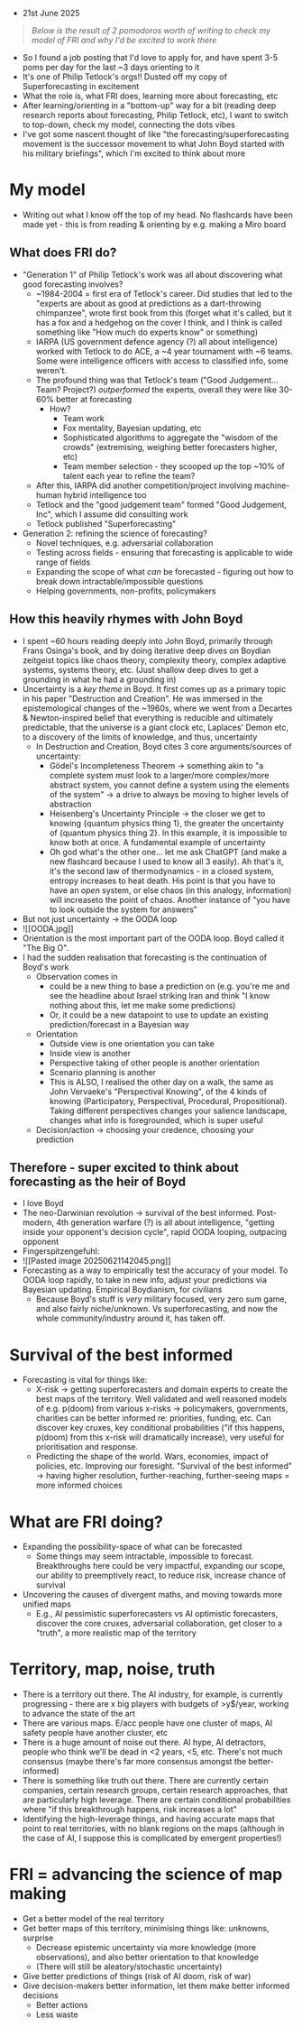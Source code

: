 - 21st June 2025

> *Below is the result of 2 pomodoros worth of writing to check my model of FRI and why I'd be excited to work there*

- So I found a job posting that I'd love to apply for, and have spent 3-5 poms per day for the last ~3 days orienting to it
- It's one of Philip Tetlock's orgs!! Dusted off my copy of Superforecasting in excitement
- What the role is, what FRI does, learning more about forecasting, etc
- After learning/orienting in a "bottom-up" way for a bit (reading deep research reports about forecasting, Philip Tetlock, etc), I want to switch to top-down, check my model, connecting the dots vibes
- I've got some nascent thought of like "the forecasting/superforecasting movement is the successor movement to what John Boyd started with his military briefings", which I'm excited to think about more
# My model
- Writing out what I know off the top of my head. No flashcards have been made yet - this is from reading & orienting by e.g. making a Miro board
## What does FRI do?
- "Generation 1" of Philip Tetlock's work was all about discovering what good forecasting involves?
	- ~1984-2004 = first era of Tetlock's career. Did studies that led to the "experts are about as good at predictions as a dart-throwing chimpanzee", wrote first book from this (forget what it's called, but it has a fox and a hedgehog on the cover I think, and I think is called something like "How much do experts know" or something)
	- IARPA (US government defence agency (?) all about intelligence) worked with Tetlock to do ACE, a ~4 year tournament with ~6 teams. Some were intelligence officers with access to classified info, some weren't. 
	- The profound thing was that Tetlock's team ("Good Judgement... Team? Project?) *outperformed* the experts, overall they were like 30-60% better at forecasting
		- How? 
			- Team work
			- Fox mentality, Bayesian updating, etc
			- Sophisticated algorithms to aggregate the "wisdom of the crowds" (extremising, weighing better forecasters higher, etc)
			- Team member selection - they scooped up the top ~10% of talent each year to refine the team?
	- After this, IARPA did another competition/project involving machine-human hybrid intelligence too
	- Tetlock and the "good judgement team" formed "Good Judgement, Inc", which I assume did consulting work
	- Tetlock published "Superforecasting"
- Generation 2: refining the science of forecasting?
	- Novel techniques, e.g. adversarial collaboration
	- Testing across fields - ensuring that forecasting is applicable to wide range of fields
	- Expanding the scope of what *can* be forecasted - figuring out how to break down intractable/impossible questions
	- Helping governments, non-profits, policymakers
## How this heavily rhymes with John Boyd
- I spent ~60 hours reading deeply into John Boyd, primarily through Frans Osinga's book, and by doing iterative deep dives on Boydian zeitgeist topics like chaos theory, complexity theory, complex adaptive systems, systems theory, etc. (Just shallow deep dives to get a grounding in what he had a grounding in)
- Uncertainty is a *key theme* in Boyd. It first comes up as a primary topic in his paper "Destruction and Creation". He was immersed in the epistemological changes of the ~1960s, where we went from a Decartes & Newton-inspired belief that everything is reducible and ultimately predictable, that the universe is a giant clock etc, Laplaces' Demon etc, to a discovery of the limits of knowledge, and thus, uncertainty 
	- In Destruction and Creation, Boyd cites 3 core arguments/sources of uncertainty:
		- Gödel's Incompleteness Theorem → something akin to "a complete system must look to a larger/more complex/more abstract system, you cannot define a system using the elements of the system" → a drive to always be moving to higher levels of abstraction
		- Heisenberg's Uncertainty Principle → the closer we get to knowing {quantum physics thing 1}, the greater the uncertainty of {quantum physics thing 2}. In this example, it is impossible to know both at once. A fundamental example of uncertainty
		- Oh god what's the other one... let me ask ChatGPT (and make a new flashcard because I used to know all 3 easily). Ah that's it, it's the second law of thermodynamics - in a closed system, entropy increases to heat death. His point is that you have to have an *open* system, or else chaos (in this analogy, information) will increaseto the point of chaos. Another instance of "you have to look outside the system for answers"
- But not just uncertainty → the OODA loop
- ![[OODA.jpg]]
- Orientation is the most important part of the OODA loop. Boyd called it "The Big O".
- I had the sudden realisation that forecasting is the continuation of Boyd's work
	- Observation comes in
		- could be a new thing to base a prediction on (e.g. you're me and see the headline about Israel striking Iran and think "I know nothing about this, let me make some predictions)
		- Or, it could be a new datapoint to use to update an existing prediction/forecast in a Bayesian way
	- Orientation
		- Outside view is one orientation you can take
		- Inside view is another
		- Perspective taking of other people is another orientation
		- Scenario planning is another
		- This is ALSO, I realised the other day on a walk, the same as John Vervaeke's "Perspectival Knowing", of the 4 kinds of knowing (Participatory, Perspectival, Procedural, Propositional). Taking different perspectives changes your salience landscape, changes what info is foregrounded, which is super useful
	- Decision/action → choosing your credence, choosing your prediction
## Therefore - super excited to think about forecasting as the heir of Boyd
- I love Boyd
- The neo-Darwinian revolution → survival of the best informed. Post-modern, 4th generation warfare (?) is all about intelligence, "getting inside your opponent's decision cycle", rapid OODA looping, outpacing opponent
- Fingerspitzengefuhl:
- ![[Pasted image 20250621142045.png]]
- Forecasting as a way to empirically test the accuracy of your model. To OODA loop rapidly, to take in new info, adjust your predictions via Bayesian updating. Empirical Boydianism, for civilians
	- Because Boyd's stuff is *very* military focused, very zero sum game, and also fairly niche/unknown. Vs superforecasting, and now the whole community/industry around it, has taken off. 
# Survival of the best informed
- Forecasting is vital for things like:
	- X-risk → getting superforecasters and domain experts to create the best maps of the territory. Well validated and well reasoned models of e.g. p(doom) from various x-risks → policymakers, governments, charities can be better informed re: priorities, funding, etc. Can discover key cruxes, key conditional probabilities ("if this happens, p(doom) from this x-risk will dramatically increase), very useful for prioritisation and response.
	- Predicting the shape of the world. Wars, economies, impact of policies, etc. Improving our foresight. "Survival of the best informed" → having higher resolution, further-reaching, further-seeing maps = more informed choices
# What are FRI doing?
- Expanding the possibility-space of what can be forecasted
	- Some things may seem intractable, impossible to forecast. Breakthroughs here could be very impactful, expanding our scope, our ability to preemptively react, to reduce risk, increase chance of survival
- Uncovering the causes of divergent maths, and moving towards more unified maps
	- E.g., AI pessimistic superforecasters vs AI optimistic forecasters, discover the core cruxes, adversarial collaboration, get closer to a "truth", a more realistic map of the territory
# Territory, map, noise, truth
- There is a territory out there. The AI industry, for example, is currently progressing - there are x big players with budgets of >y$/year, working to advance the state of the art
- There are various maps. E/acc people have one cluster of maps, AI safety people have another cluster, etc
- There is a huge amount of noise out there. AI hype, AI detractors, people who think we'll be dead in <2 years, <5, etc. There's not much consensus (maybe there's far more consensus amongst the better-informed)
- There is something like truth out there. There are currently certain companies, certain research groups, certain research approaches, that are particularly high leverage. There are certain conditional probabilities where "if this breakthrough happens, risk increases a lot"
- Identifying the high-leverage things, and having accurate maps that point to real territories, with no blank regions on the maps (although in the case of AI, I suppose this is complicated by emergent properties!) 
# FRI = advancing the science of map making
- Get a better model of the real territory
- Get better maps of this territory, minimising things like: unknowns, surprise
	- Decrease epistemic uncertainty via more knowledge (more observations), and also better orientation to that knowledge
	- (There will still be aleatory/stochastic uncertainty)
- Give better predictions of things (risk of AI doom, risk of war)
- Give decision-makers better information, let them make better informed decisions
	- Better actions
	- Less waste
